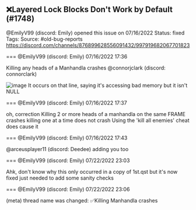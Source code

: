 ## ❌Layered Lock Blocks Don't Work by Default (#1748)
@EmilyV99 (discord: Emily) opened this issue on 07/16/2022
Status: fixed
Tags: 
Source: #old-bug-reports https://discord.com/channels/876899628556091432/997919682067701823


=== @EmilyV99 (discord: Emily) 07/16/2022 17:36

Killing any heads of a Manhandla crashes
@connorjclark (discord: connorclark)

![image](https://cdn.discordapp.com/attachments/997919682067701823/997919708789624933/unknown.png?ex=65ec9e27&is=65da2927&hm=13536602b8191c44d8273ad8cad17fba0a547220dc4e7c23ff72a9659e9fe972&)
It occurs on that line, saying it's accessing bad memory
but it isn't NULL

=== @EmilyV99 (discord: Emily) 07/16/2022 17:37

oh, correction
Killing 2 or more heads of a manhandla on the same FRAME crashes
killing one at a time does not crash
Using the 'kill all enemies' cheat does cause it

=== @EmilyV99 (discord: Emily) 07/16/2022 17:43

@arceusplayer11 (discord: Deedee) adding you too

=== @EmilyV99 (discord: Emily) 07/22/2022 23:03

Ahk, don't know why this only occurred in a copy of 1st.qst
but
it's now fixed
just needed to add some sanity checks

=== @EmilyV99 (discord: Emily) 07/22/2022 23:06

(meta) thread name was changed: ✅Killing Manhandla crashes
